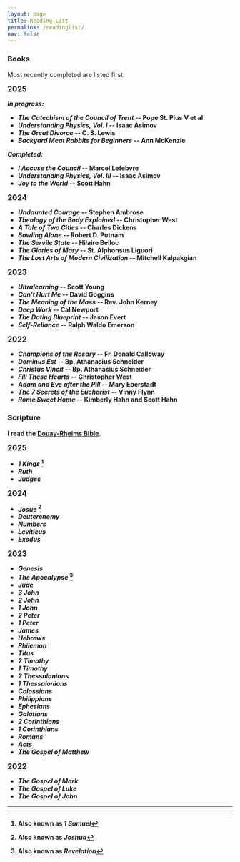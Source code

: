 ```yaml
---
layout: page
title: Reading List
permalink: /readinglist/
nav: false
---
```


### Books

Most recently completed are listed first.

<b><big>2025</big><b>

*In progress:*
- *The Catechism of the Council of Trent* -- Pope St. Pius V et al.
- *Understanding Physics, Vol. I* -- Isaac Asimov
- *The Great Divorce* -- C. S. Lewis
- *Backyard Meat Rabbits for Beginners* -- Ann McKenzie

*Completed:*
- *I Accuse the Council* -- Marcel Lefebvre
- *Understanding Physics, Vol. III* -- Isaac Asimov
- *Joy to the World* -- Scott Hahn

<b><big>2024</big><b>

- *Undaunted Courage* -- Stephen Ambrose
- *Theology of the Body Explained* -- Christopher West
- *A Tale of Two Cities* -- Charles Dickens
- *Bowling Alone* -- Robert D. Putnam
- *The Servile State* -- Hilaire Belloc
- *The Glories of Mary* -- St. Alphonsus Liguori
- *The Lost Arts of Modern Civilization* -- Mitchell Kalpakgian

<b><big>2023</big><b>

- *Ultralearning* -- Scott Young 
- *Can't Hurt Me* -- David Goggins
- *The Meaning of the Mass* -- Rev. John Kerney
- *Deep Work* -- Cal Newport
- *The Dating Blueprint* -- Jason Evert
- *Self-Reliance* -- Ralph Waldo Emerson

<b><big>2022</big><b>

- *Champions of the Rosary* -- Fr. Donald Calloway
- *Dominus Est* -- Bp. Athanasius Schneider
- *Christus Vincit* -- Bp. Athanasius Schneider
- *Fill These Hearts* -- Christopher West
- *Adam and Eve after the Pill* -- Mary Eberstadt
- *The 7 Secrets of the Eucharist* -- Vinny Flynn
- *Rome Sweet Home* -- Kimberly Hahn and Scott Hahn

### Scripture

I read the [Douay-Rheims Bible](https://tanbooks.com/products/books/douay-rheims-bible-paperbound/).

<b><big>2025</big></b>

- *1 Kings* [^1]
- *Ruth*
- *Judges*

<b><big>2024</big></b>

- *Josue* [^2]
- *Deuteronomy*
- *Numbers*
- *Leviticus*
- *Exodus*

<b><big>2023</big></b>

- *Genesis*
- *The Apocalypse* [^3]
- *Jude*
- *3 John*
- *2 John*
- *1 John*
- *2 Peter*
- *1 Peter*
- *James*
- *Hebrews*
- *Philemon*
- *Titus*
- *2 Timothy*
- *1 Timothy*
- *2 Thessalonians*
- *1 Thessalonians*
- *Colossians*
- *Philippians*
- *Ephesians*
- *Galatians*
- *2 Corinthians*
- *1 Corinthians*
- *Romans*
- *Acts*
- *The Gospel of Matthew*

<b><big>2022</big></b>

- *The Gospel of Mark*
- *The Gospel of Luke*
- *The Gospel of John*

---

[^1]: Also known as *1 Samuel*  
[^2]: Also known as *Joshua*  
[^3]: Also known as *Revelation*  
